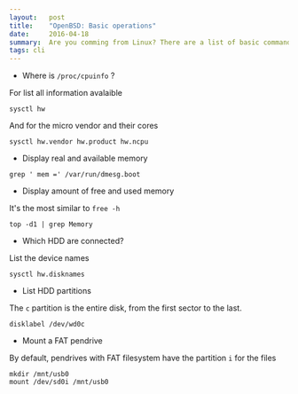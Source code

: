```yaml
---
layout:   post
title:    "OpenBSD: Basic operations"
date:     2016-04-18
summary:  Are you comming from Linux? There are a list of basic commands.
tags: cli
---
```


* Where is `/proc/cpuinfo` ?

For list all information avalaible 

```
sysctl hw
```

And for the micro vendor and their cores

```
sysctl hw.vendor hw.product hw.ncpu
```

* Display real and available memory

```
grep ' mem =' /var/run/dmesg.boot
```

* Display amount of free and used memory

It's the most similar to `free -h`

```
top -d1 | grep Memory
```

* Which HDD are connected?

List the device names

```
sysctl hw.disknames
```

* List HDD partitions

The `c` partition is the entire disk, from the first sector to the last. 

```
disklabel /dev/wd0c
```

* Mount a FAT pendrive

By default, pendrives with FAT filesystem have the partition `i` for the files

```
mkdir /mnt/usb0
mount /dev/sd0i /mnt/usb0
```
